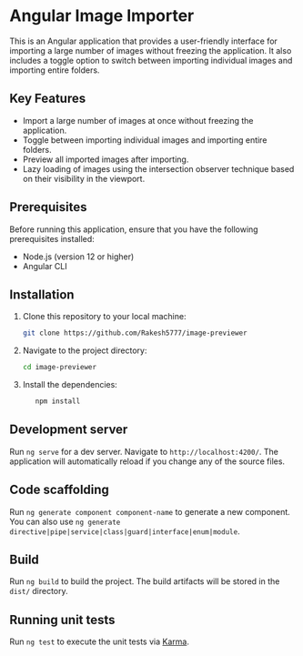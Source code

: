 # Angular Image Importer

This is an Angular application that provides a user-friendly interface for importing a large number of images without freezing the application. It also includes a toggle option to switch between importing individual images and importing entire folders.

## Key Features

- Import a large number of images at once without freezing the application.
- Toggle between importing individual images and importing entire folders.
- Preview all imported images after importing.
- Lazy loading of images using the intersection observer technique based on their visibility in the viewport.

## Prerequisites

Before running this application, ensure that you have the following prerequisites installed:

- Node.js (version 12 or higher)
- Angular CLI

## Installation

1. Clone this repository to your local machine:

   ```bash
   git clone https://github.com/Rakesh5777/image-previewer

   ```

2. Navigate to the project directory:

   ```bash
   cd image-previewer
   ```

3. Install the dependencies:

    ```bash
       npm install
    ```
## Development server

Run `ng serve` for a dev server. Navigate to `http://localhost:4200/`. The application will automatically reload if you change any of the source files.

## Code scaffolding

Run `ng generate component component-name` to generate a new component. You can also use `ng generate directive|pipe|service|class|guard|interface|enum|module`.

## Build

Run `ng build` to build the project. The build artifacts will be stored in the `dist/` directory.

## Running unit tests

Run `ng test` to execute the unit tests via [Karma](https://karma-runner.github.io).